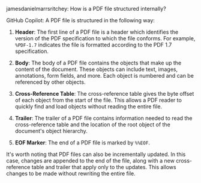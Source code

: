 jamesdanielmarrsritchey: How is a PDF file structured internally?

GitHub Copilot: A PDF file is structured in the following way:

1. **Header**: The first line of a PDF file is a header which identifies the version of the PDF specification to which the file conforms. For example, `%PDF-1.7` indicates the file is formatted according to the PDF 1.7 specification.

2. **Body**: The body of a PDF file contains the objects that make up the content of the document. These objects can include text, images, annotations, form fields, and more. Each object is numbered and can be referenced by other objects.

3. **Cross-Reference Table**: The cross-reference table gives the byte offset of each object from the start of the file. This allows a PDF reader to quickly find and load objects without reading the entire file.

4. **Trailer**: The trailer of a PDF file contains information needed to read the cross-reference table and the location of the root object of the document's object hierarchy.

5. **EOF Marker**: The end of a PDF file is marked by `%%EOF`.

It's worth noting that PDF files can also be incrementally updated. In this case, changes are appended to the end of the file, along with a new cross-reference table and trailer that apply only to the updates. This allows changes to be made without rewriting the entire file.